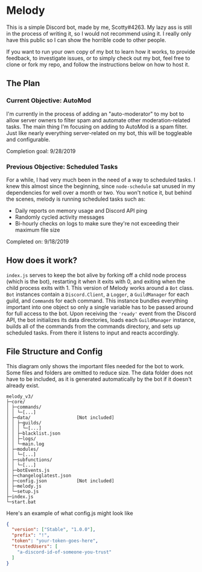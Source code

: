 # Melody

This is a simple Discord bot, made by me, Scotty#4263. My lazy ass is still in the process of writing it, so I would not recommend using it. I really only have this public so I can show the horrible code to other people.

If you want to run your own copy of my bot to learn how it works, to provide feedback, to investigate issues, or to simply check out my bot, feel free to clone or fork my repo, and follow the instructions below on how to host it. 

## The Plan

### Current Objective: AutoMod

I'm currently in the process of adding an "auto-moderator" to my bot to allow server owners to filter spam and automate other moderation-related tasks. The main thing I'm focusing on adding to AutoMod is a spam filter. Just like nearly everything server-related on my bot, this will be toggleable and configurable.

Completion goal: 9/28/2019

### Previous Objective: Scheduled Tasks

For a while, I had very much been in the need of a way to scheduled tasks. I knew this almost since the beginning, since `node-schedule` sat unused in my dependencies for well over a month or two. You won't notice it, but behind the scenes, melody is running scheduled tasks such as:
* Daily reports on memory usage and Discord API ping
* Randomly cycled activity messages
* Bi-hourly checks on logs to make sure they're not exceeding their maximum file size

Completed on: 9/18/2019

## How does it work?

`index.js` serves to keep the bot alive by forking off a child node process (which is the bot), restarting it when it exits with 0, and exiting when the child process exits with 1. This version of Melody works around a `Bot` class. `Bot` instances contain a `Discord.Client`, a `Logger`, a `GuildManager` for each guild, and `Command`s for each command. This instance bundles everything important into one object so only a single variable has to be passed around for full access to the bot. Upon receiving the `'ready'` event from the Discord API, the bot initializes its data directories, loads each `GuildManager` instance, builds all of the commands from the commands directory, and sets up scheduled tasks. From there it listens to input and reacts accordingly.

## File Structure and Config

This diagram only shows the important files needed for the bot to work. Some files and folders are omitted to reduce size.
The data folder does not have to be included, as it is generated automatically by the bot if it doesn't already exist.
```
melody_v3/
├─core/
│ ├─commands/
│ │ └─[...]
│ ├─data/                 [Not included]
│ │ ├─guilds/
│ │ │ └─[...]
│ │ ├─blacklist.json
│ │ ├─logs/
│ │ └─main.log
│ ├─modules/
│ │ └─[...]
│ ├─subfunctions/
│ │ └─[...]
│ ├─botEvents.js
│ ├─changeloglatest.json
│ ├─config.json           [Not included]
│ ├─melody.js
│ └─setup.js
├─index.js
└─start.bat
```

Here's an example of what config.js might look like
```json
{
  "version": ["Stable", "1.0.0"],
  "prefix": "!",
  "token": "your-token-goes-here",
  "trustedUsers": [
    "a-discord-id-of-someone-you-trust"
  ]
}
```
